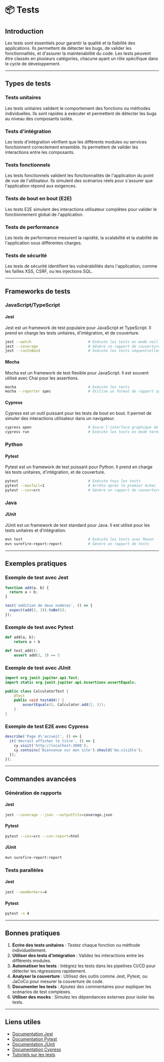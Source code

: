 # 📦 Tests

## Introduction

Les tests sont essentiels pour garantir la qualité et la fiabilité des applications. Ils permettent de détecter les bugs, de valider les fonctionnalités, et d'assurer la maintenabilité du code. Les tests peuvent être classés en plusieurs catégories, chacune ayant un rôle spécifique dans le cycle de développement.

---

## Types de tests

### Tests unitaires

Les tests unitaires valident le comportement des fonctions ou méthodes individuelles. Ils sont rapides à exécuter et permettent de détecter les bugs au niveau des composants isolés.

### Tests d'intégration

Les tests d'intégration vérifient que les différents modules ou services fonctionnent correctement ensemble. Ils permettent de valider les interactions entre les composants.

### Tests fonctionnels

Les tests fonctionnels valident les fonctionnalités de l'application du point de vue de l'utilisateur. Ils simulent des scénarios réels pour s'assurer que l'application répond aux exigences.

### Tests de bout en bout (E2E)

Les tests E2E simulent des interactions utilisateur complètes pour valider le fonctionnement global de l'application.

### Tests de performance

Les tests de performance mesurent la rapidité, la scalabilité et la stabilité de l'application sous différentes charges.

### Tests de sécurité

Les tests de sécurité identifient les vulnérabilités dans l'application, comme les failles XSS, CSRF, ou les injections SQL.

---

## Frameworks de tests

### JavaScript/TypeScript

#### Jest

Jest est un framework de test populaire pour JavaScript et TypeScript. Il prend en charge les tests unitaires, d'intégration, et de couverture.

```bash
jest --watch                          # Exécute les tests en mode veille
jest --coverage                       # Génère un rapport de couverture de code
jest --runInBand                      # Exécute les tests séquentiellement
```

#### Mocha

Mocha est un framework de test flexible pour JavaScript. Il est souvent utilisé avec Chai pour les assertions.

```bash
mocha                                 # Exécute les tests
mocha --reporter spec                 # Utilise un format de rapport spécifique
```

#### Cypress

Cypress est un outil puissant pour les tests de bout en bout. Il permet de simuler des interactions utilisateur dans un navigateur.

```bash
cypress open                          # Ouvre l'interface graphique de Cypress
cypress run                           # Exécute les tests en mode terminal
```

### Python

#### Pytest

Pytest est un framework de test puissant pour Python. Il prend en charge les tests unitaires, d'intégration, et de couverture.

```bash
pytest                                # Exécute tous les tests
pytest --maxfail=1                    # Arrête après le premier échec
pytest --cov=src                      # Génère un rapport de couverture
```

### Java

#### JUnit

JUnit est un framework de test standard pour Java. Il est utilisé pour les tests unitaires et d'intégration.

```bash
mvn test                              # Exécute les tests avec Maven
mvn surefire-report:report            # Génère un rapport de tests
```

---

## Exemples pratiques

### Exemple de test avec Jest

```javascript
function add(a, b) {
  return a + b;
}

test('addition de deux nombres', () => {
  expect(add(2, 3)).toBe(5);
});
```

### Exemple de test avec Pytest

```python
def add(a, b):
    return a + b

def test_add():
    assert add(2, 3) == 5
```

### Exemple de test avec JUnit

```java
import org.junit.jupiter.api.Test;
import static org.junit.jupiter.api.Assertions.assertEquals;

public class CalculatorTest {
    @Test
    public void testAdd() {
        assertEquals(5, Calculator.add(2, 3));
    }
}
```

### Exemple de test E2E avec Cypress

```javascript
describe('Page d\'accueil', () => {
  it('devrait afficher le titre', () => {
    cy.visit('http://localhost:3000');
    cy.contains('Bienvenue sur mon site').should('be.visible');
  });
});
```

---

## Commandes avancées

### Génération de rapports

#### Jest

```bash
jest --coverage --json --outputFile=coverage.json
```

#### Pytest

```bash
pytest --cov=src --cov-report=html
```

#### JUnit

```bash
mvn surefire-report:report
```

### Tests parallèles

#### Jest

```bash
jest --maxWorkers=4
```

#### Pytest

```bash
pytest -n 4
```

---

## Bonnes pratiques

1. **Écrire des tests unitaires** : Testez chaque fonction ou méthode individuellement.
2. **Utiliser des tests d'intégration** : Validez les interactions entre les différents modules.
3. **Automatiser les tests** : Intégrez les tests dans les pipelines CI/CD pour détecter les régressions rapidement.
4. **Analyser la couverture** : Utilisez des outils comme Jest, Pytest, ou JaCoCo pour mesurer la couverture de code.
5. **Documenter les tests** : Ajoutez des commentaires pour expliquer les scénarios de test complexes.
6. **Utiliser des mocks** : Simulez les dépendances externes pour isoler les tests.

---

## Liens utiles

- [Documentation Jest](https://jestjs.io/docs)
- [Documentation Pytest](https://docs.pytest.org/en/latest/)
- [Documentation JUnit](https://junit.org/junit5/docs/current/user-guide/)
- [Documentation Cypress](https://docs.cypress.io/)
- [Tutoriels sur les tests](https://www.tutorialspoint.com/software_testing/index.htm)
